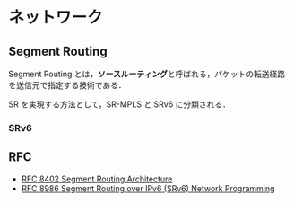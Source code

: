 # ネットワーク

## Segment Routing

Segment Routing とは，**ソースルーティング**と呼ばれる，パケットの転送経路を送信元で指定する技術である．

SR を実現する方法として，SR-MPLS と SRv6 に分類される．

### SRv6

## RFC

- [RFC 8402 Segment Routing Architecture](https://datatracker.ietf.org/doc/rfc8402/)
- [RFC 8986 Segment Routing over IPv6 (SRv6) Network Programming](https://datatracker.ietf.org/doc/rfc8986/)

